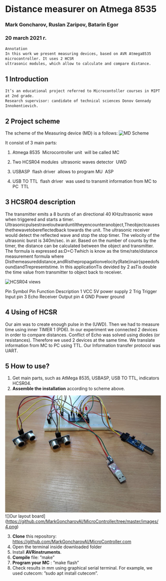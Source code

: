 # Distance measurer on Atmega 8535

### Mark Goncharov, Ruslan Zaripov, Batarin Egor

### 20 march 2021 г.

```
Annotation
In this work we present measuring devices, based on AVR Atmega8535 microcontroller. It uses 2 HC­SR
ultrasonic modules, which allow to calculate and compare distance.
```
## 1 Introduction

```
It’s an educational project referred to Microcontoller courses in MIPT at 2nd grade.
Research supervisor: candidate of technical sciences Donov Gennady Innokentievich.
```
## 2 Project scheme


The scheme of the Measuring device (MD) is a follows:
![MD Scheme](https://github.com/MarkGoncharovAl/MicroController/tree/master/images/1.png)


It consist of 3 main parts:

1. Atmega 8535 ­ Microcontroller unit ­ will be called MC


2. Two HC­SR04 modules ­ ultrasonic waves detector ­ UWD
3. USB­ASP ­ flash driver ­ allows to program MU ­ ASP
4. USB TO TTL ­ flash driver ­ was used to transmit information from MC to PC ­ TTL

## 3 HC­SR04 description

The transmitter emits a 8 bursts of an directional 40 KHzultrasonic wave when triggered and starts a timer.
Ultrasonicpulsestraveloutwarduntiltheyencounteranobject,Theobjectcausesthethewavetobereflectedback
towards the unit. The ultrasonic receiver would detect the reflected wave and stop the stop timer. The velocity of
the ultrasonic burst is 340m/sec. in air. Based on the number of counts by the timer, the distance can be calculated
between the object and transmitter.
The formula is expressed as:D=C·Twhich is know as the time/rate/distance measurement formula where
Disthemeasureddistance,andRisthepropagationvelocity(Rate)inair(speedofsound)andTrepresentstime.
In this applicationTis devided by 2 asTis double the time value from transmitter to object back to receiver.


![HC­SR04 views](https://github.com/MarkGoncharovAl/MicroController/tree/master/images/2.png)


Pin Symbol Pin Function Description
1 VCC 5V power supply
2 Trig Trigger Input pin
3 Echo Receiver Output pin
4 GND Power ground


## 4 Using of HC­SR

Our aim was to create enough pulse in the (UWD).
Then we had to measure time using inner TIMER 1 (PD6).
In our experiment we connected 2 devices in order to compare distances. Conflict of Echo was solved using
diodes (or resistances). Therefore we used 2 devices at the same time.
We translate information from MC to PC using TTL. Our Information transfer protocol was UART.

## 5 How to use?

1. Get main parts, such as AtMega 8535, USBASP, USB TO TTL, indicators HC­SR04.
2. **Assemble the installation** according to scheme above.


![](images/3.png)
![]Our layout board](https://github.com/MarkGoncharovAl/MicroController/tree/master/images/4.png)


3. **Clone** this repository: https://github.com/MarkGoncharovAl/MicroController.com
4. Open the terminal inside downloaded folder
5. Install **AVR­instruments**.
6. **Compile** file: ”make”
7. **Program your MC** : ”make flash”
8. Check results in mm using graphical serial terminal. For example, we used cutecom: ”sudo apt install
    cutecom”.



